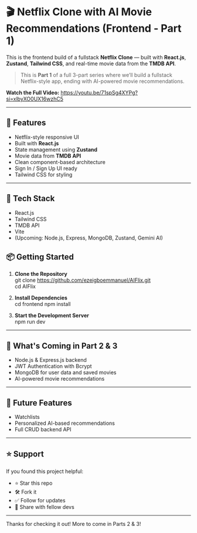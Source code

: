 # 🎬 Netflix Clone with AI Movie Recommendations (Frontend - Part 1)

This is the frontend build of a fullstack **Netflix Clone** — built with **React.js**, **Zustand**, **Tailwind CSS**, and real-time movie data from the **TMDB API**.

> This is **Part 1** of a full 3-part series where we’ll build a fullstack Netflix-style app, ending with AI-powered movie recommendations.

**Watch the Full Video:** https://youtu.be/71spSg4XYPg?si=xlbyXO0UX16wzhC5

---

## 🚀 Features

- Netflix-style responsive UI  
- Built with **React.js**  
- State management using **Zustand**  
- Movie data from **TMDB API**  
- Clean component-based architecture  
- Sign In / Sign Up UI ready  
- Tailwind CSS for styling  

---

## 🧰 Tech Stack

- React.js   
- Tailwind CSS  
- TMDB API  
- Vite  
- (Upcoming: Node.js, Express, MongoDB, Zustand, Gemini AI)  


## 📦 Getting Started

1. **Clone the Repository**  
       git clone https://github.com/ezeigboemmanuel/AIFlix.git  
       cd AIFlix

2. **Install Dependencies**  
       cd frontend
       npm install

3. **Start the Development Server**  
       npm run dev

---

## 📌 What's Coming in Part 2 & 3

- Node.js & Express.js backend  
- JWT Authentication with Bcrypt  
- MongoDB for user data and saved movies  
- AI-powered movie recommendations  

---

## 🧠 Future Features

- Watchlists  
- Personalized AI-based recommendations  
- Full CRUD backend API  

---

## ⭐️ Support

If you found this project helpful:

- ⭐️ Star this repo  
- 🛠 Fork it  
- ✅ Follow for updates  
- 💬 Share with fellow devs  

---

Thanks for checking it out! More to come in Parts 2 & 3!  
